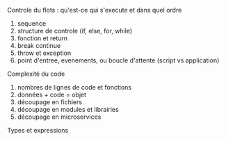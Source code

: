 Controle du flots : qu'est-ce qui s'execute et dans quel ordre
1. sequence
2. structure de controle (if, else, for, while)
3. fonction et return
4. break continue
5. throw et exception
6. point d'entree, evenements, ou boucle d'attente (script vs application)

Complexité du code
1. nombres de lignes de code et fonctions
2. données + code = objet
3. découpage en fichiers
4. découpage en modules et librairies
5. découpage en microservices

Types et expressions